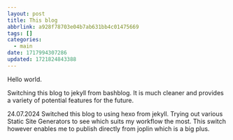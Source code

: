 ```yaml
---
layout: post
title: This blog
abbrlink: a928f78703e04b7ab631bb4c01475669
tags: []
categories:
  - main
date: 1717994307286
updated: 1721824843388
---
```


Hello world.

Switching this blog to jekyll from bashblog. It is much cleaner and provides a variety of potential features for the future.

24.07.2024
Switched this blog to using hexo from jekyll. Trying out various Static Site Generators to see which suits my workflow the most. This switch however enables me to publish directly from joplin which is a big plus.
